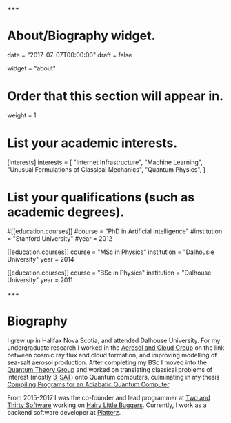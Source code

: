 +++
# About/Biography widget.

date = "2017-07-07T00:00:00"
draft = false

widget = "about"

# Order that this section will appear in.
weight = 1

# List your academic interests.
[interests]
  interests = [
	"Internet Infrastructure",
	"Machine Learning",
    "Unusual Formulations of Classical Mechanics",
    "Quantum Physics",
  ]

# List your qualifications (such as academic degrees).
#[[education.courses]]
  #course = "PhD in Artificial Intelligence"
  #institution = "Stanford University"
  #year = 2012

[[education.courses]]
  course = "MSc in Physics"
  institution = "Dalhousie University"
  year = 2014

[[education.courses]]
  course = "BSc in Physics"
  institution = "Dalhouse University"
  year = 2011
 
+++

# Biography
I grew up in Halifax Nova Scotia, and attended Dalhouse University.  For my undergraduate research I worked in the [Aerosol and Cloud Group](http://pierce.atmos.colostate.edu/) on the link between cosmic ray flux and cloud formation, and improving modelling of sea-salt aerosol production.  After completing my BSc I moved into the [Quantum Theory Group](http://quantum.phys.dal.ca/index.html) and worked on translating classical problems of interest (mostly [3-SAT](https://en.wikipedia.org/wiki/Boolean_satisfiability_problem#3-satisfiability)) onto Quantum computers, culminating in my thesis [Compiling Programs for an Adiabatic Quantum Computer](https://github.com/esnowkropla/eskthesis).

From 2015-2017 I was the co-founder and lead programmer at [Two and Thirty Software](http://twoandthirtysoftware.com) working on [Hairy Little Buggers](http://hairylittlebuggers.com). Currently, I work as a backend software developer at [Platterz](http://www.platterz.ca).

